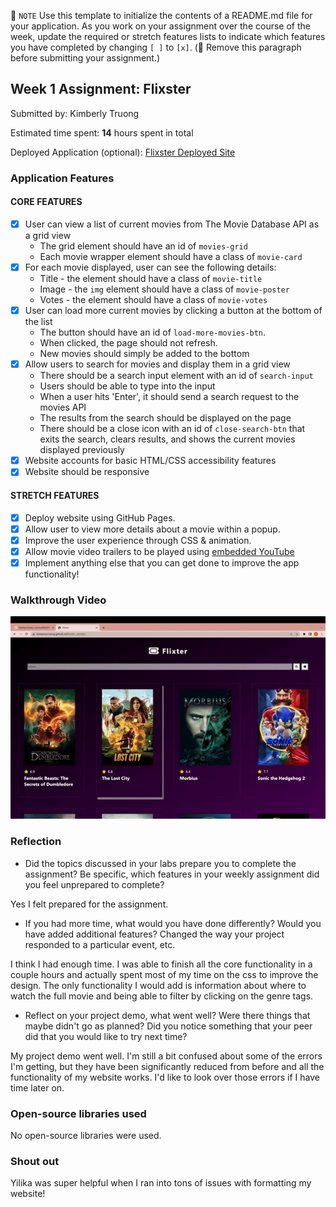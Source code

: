 📝 `NOTE` Use this template to initialize the contents of a README.md file for your application. As you work on your assignment over the course of the week, update the required or stretch features lists to indicate which features you have completed by changing `[ ]` to `[x]`. (🚫 Remove this paragraph before submitting your assignment.)

## Week 1 Assignment: Flixster

Submitted by: Kimberly Truong

Estimated time spent: **14** hours spent in total

Deployed Application (optional): [Flixster Deployed Site](https://kimberlytruong.github.io/flixster_starter/)

### Application Features

#### CORE FEATURES

- [x] User can view a list of current movies from The Movie Database API as a grid view
  - The grid element should have an id of `movies-grid`
  - Each movie wrapper element should have a class of `movie-card`
- [x] For each movie displayed, user can see the following details:
  - Title - the element should have a class of `movie-title`
  - Image - the `img` element should have a class of `movie-poster`
  - Votes - the element should have a class of `movie-votes`
- [x] User can load more current movies by clicking a button at the bottom of the list
  - The button should have an id of `load-more-movies-btn`.
  - When clicked, the page should not refresh.
  - New movies should simply be added to the bottom
- [x] Allow users to search for movies and display them in a grid view
  - There should be a search input element with an id of `search-input`
  - Users should be able to type into the input
  - When a user hits 'Enter', it should send a search request to the movies API
  - The results from the search should be displayed on the page
  - There should be a close icon with an id of `close-search-btn` that exits the search, clears results, and shows the current movies displayed previously
- [x] Website accounts for basic HTML/CSS accessibility features
- [x] Website should be responsive

#### STRETCH FEATURES

- [x] Deploy website using GitHub Pages. 
- [x] Allow user to view more details about a movie within a popup.
- [x] Improve the user experience through CSS & animation.
- [x] Allow movie video trailers to be played using [embedded YouTube](https://support.google.com/youtube/answer/171780?hl=en)
- [x] Implement anything else that you can get done to improve the app functionality!

### Walkthrough Video

<!DOCTYPE html><img src = "demo.gif" type = "gif" class = "gif"></html>

### Reflection

* Did the topics discussed in your labs prepare you to complete the assignment? Be specific, which features in your weekly assignment did you feel unprepared to complete?

Yes I felt prepared for the assignment.

* If you had more time, what would you have done differently? Would you have added additional features? Changed the way your project responded to a particular event, etc.
  
I think I had enough time. I was able to finish all the core functionality in a couple hours and actually spent most of my time on the css to improve the design. The only functionality I would add is information about where to watch the full movie and being able to filter by clicking on the genre tags.

* Reflect on your project demo, what went well? Were there things that maybe didn't go as planned? Did you notice something that your peer did that you would like to try next time?

My project demo went well. I'm still a bit confused about some of the errors I'm getting, but they have been significantly reduced from before and all the functionality of my website works. I'd like to look over those errors if I have time later on.
### Open-source libraries used

No open-source libraries were used.

### Shout out

Yilika was super helpful when I ran into tons of issues with formatting my website!

